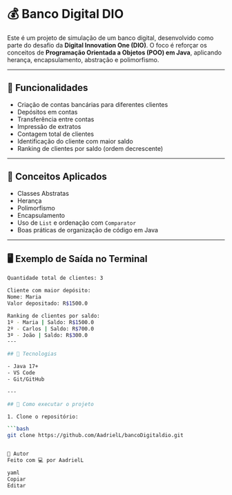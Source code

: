 # 💰 Banco Digital DIO

Este é um projeto de simulação de um banco digital, desenvolvido como parte do desafio da **Digital Innovation One (DIO)**. O foco é reforçar os conceitos de **Programação Orientada a Objetos (POO) em Java**, aplicando herança, encapsulamento, abstração e polimorfismo.

---

## 📌 Funcionalidades

- Criação de contas bancárias para diferentes clientes
- Depósitos em contas
- Transferência entre contas
- Impressão de extratos
- Contagem total de clientes
- Identificação do cliente com maior saldo
- Ranking de clientes por saldo (ordem decrescente)

---

## 🧠 Conceitos Aplicados

- Classes Abstratas
- Herança
- Polimorfismo
- Encapsulamento
- Uso de `List` e ordenação com `Comparator`
- Boas práticas de organização de código em Java

---

## 🖥️ Exemplo de Saída no Terminal

```bash
Quantidade total de clientes: 3

Cliente com maior depósito:
Nome: Maria
Valor depositado: R$1500.0

Ranking de clientes por saldo:
1º - Maria | Saldo: R$1500.0
2º - Carlos | Saldo: R$700.0
3º - João | Saldo: R$300.0
---

## 🚀 Tecnologias

- Java 17+
- VS Code
- Git/GitHub

---

## 📂 Como executar o projeto

1. Clone o repositório:

```bash
git clone https://github.com/AadrielL/bancoDigitaldio.git


🙌 Autor
Feito com 💻 por AadrielL

yaml
Copiar
Editar
